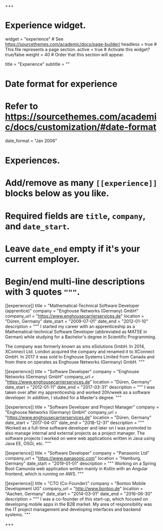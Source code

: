 +++
# Experience widget.
widget = "experience"  # See https://sourcethemes.com/academic/docs/page-builder/
headless = true  # This file represents a page section.
active = true  # Activate this widget? true/false
weight = 40  # Order that this section will appear.

title = "Experience"
subtitle = ""

# Date format for experience
#   Refer to https://sourcethemes.com/academic/docs/customization/#date-format
date_format = "Jan 2006"

# Experiences.
#   Add/remove as many `[[experience]]` blocks below as you like.
#   Required fields are `title`, `company`, and `date_start`.
#   Leave `date_end` empty if it's your current employer.
#   Begin/end multi-line descriptions with 3 quotes `"""`.
[[experience]]
  title = "Mathematical-Technical Software Developer (apprentice)"
  company = "Enghouse Networks (Germany) GmbH"
  company_url = "https://www.enghousecarrierservices.de"
  location = "Düren, Germany"
  date_start = "2009-07-01"
  date_end = "2012-01-10"
  description = """
  I started my career with an apprenticeship as a Mathematical-technical Software Developer (abbreviated as MATSE in German)
  while studying for a Bachelor's degree in Scientific Programming.
  
  The company was formerly known as sms eSolutions GmbH. In 2014, XConnect Ltd. London acquired the company and renamed it to XConnect GmbH.
  In 2017 it was sold to Enghouse Systems Limited from Canada and from there on operates as Enghouse Networks (Germany) GmbH.
  """
  
[[experience]]
  title = "Software Developer"
  company = "Enghouse Networks (Germany) GmbH"
  company_url = "https://www.enghousecarrierservices.de"
  location = "Düren, Germany"
  date_start = "2012-01-11"
  date_end = "2017-03-31"
  description = """
  I was taken over after my apprenticeship and worked 20h/week as a software developer. 
  In addition, I studied for a Master's degree.
  """

[[experience]]
  title = "Software Developer and Project Manager"
  company = "Enghouse Networks (Germany) GmbH"
  company_url = "https://www.enghousecarrierservices.de"
  location = "Düren, Germany"
  date_start = "2017-04-01"
  date_end = "2018-12-31"
  description = """
  Worked as a full-time software developer and later on I was promoted to also manage internal and external projects as a project manager.
  The software projects I worked on were web applications written in Java using Java EE, OSGi, etc.
  """
  
[[experience]]
  title = "Software Developer"
  company = "Panasonic Ltd"
  company_url = "https://www.panasonic.com"
  location = "Hamburg, Germany"
  date_start = "2019-01-01"
  description = """
  Working on a Spring Boot Camunda web application written mainly in Kotlin with an Angular frontend, which is running on AWS.
  """
  
[[experience]]
  title = "CTO (Co-Founder)"
  company = "Bontoo Mobile Development UG"
  company_url = "http://www.bontoo.de"
  location = "Aachen, Germany"
  date_start = "2014-03-01"
  date_end = "2016-06-30"
  description = """
  I was a co-founder of this start-up, which focused on developing mobile apps in the B2B market.
  My area of responsibility was the IT project management and developing interfaces and backend systems.
  """

+++
